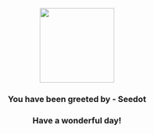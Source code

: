 <p align="center">
    <img src="https://raw.githubusercontent.com/PokeAPI/sprites/master/sprites/pokemon/273.png" width="150" height="150">
</p>
<h3 align="center">You have been greeted by - <b>Seedot</b></h3>
<h3 align="center">Have a wonderful day!</h3>

